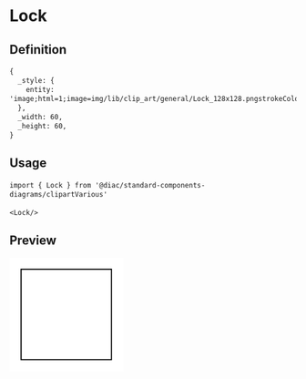 # Lock

## Definition

```
{
  _style: { 
    entity: 'image;html=1;image=img/lib/clip_art/general/Lock_128x128.pngstrokeColor=none;',
  },
  _width: 60,
  _height: 60,
}
```

## Usage

```
import { Lock } from '@diac/standard-components-diagrams/clipartVarious'

<Lock/>
```

## Preview

<img src="./lock.png" width="200"/>
